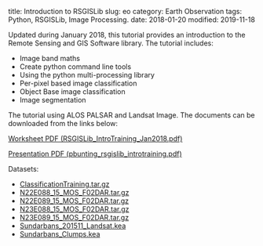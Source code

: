 title: Introduction to RSGISLib
slug: eo
category: Earth Observation
tags: Python, RSGISLib, Image Processing.
date: 2018-01-20
modified: 2019-11-18

Updated during January 2018, this tutorial provides an introduction to the Remote Sensing and GIS Software library. The tutorial includes:

-   Image band maths
-   Create python command line tools
-   Using the python multi-processing library
-   Per-pixel based image classification
-   Object Base image classification
-   Image segmentation

The tutorial using ALOS PALSAR and Landsat Image. The documents can be downloaded from the links below:

[Worksheet PDF (RSGISLib_IntroTraining_Jan2018.pdf)](http://www.rsgislib.org/docs/RSGISLib_IntroTraining_Jan2018.pdf)

[Presentation PDF (pbunting_rsgislib_introtraining.pdf)](http://www.rsgislib.org/docs/pbunting_rsgislib_introtraining.pdf)

Datasets:

-   [ClassificationTraining.tar.gz](https://www.dropbox.com/s/8c02080w9o6xeos/ClassificationTraining.tar.gzhttps://www.dropbox.com/s/8c02080w9o6xeos/ClassificationTraining.tar.gz)
-   [N22E088_15_MOS_F02DAR.tar.gz](https://www.dropbox.com/s/w8u6m23d7bzzc4z/N22E088_15_MOS_F02DAR.tar.gz)
-   [N22E089_15_MOS_F02DAR.tar.gz](https://www.dropbox.com/s/aq8xofdw57bffit/N22E089_15_MOS_F02DAR.tar.gz)
-   [N23E088_15_MOS_F02DAR.tar.gz](https://www.dropbox.com/s/ueil1lhxw09zygj/N23E088_15_MOS_F02DAR.tar.gz)
-   [N23E089_15_MOS_F02DAR.tar.gz](https://www.dropbox.com/s/2vo1o52eyomx9lq/N23E089_15_MOS_F02DAR.tar.gz)
-   [Sundarbans_201511_Landsat.kea](https://www.dropbox.com/s/y6vicgx907ldv91/Sundarbans_201511_Landsat.kea)
-   [Sundarbans_Clumps.kea](https://www.dropbox.com/s/mllxwuqktf8c15s/Sundarbans_Clumps.keahttps://www.dropbox.com/s/mllxwuqktf8c15s/Sundarbans_Clumps.kea)

<!--stackedit_data:
eyJoaXN0b3J5IjpbMTI0MzU5NjU4XX0=
-->